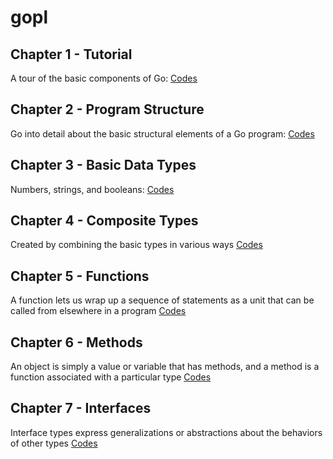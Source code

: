 # gopl

## Chapter 1 - Tutorial
A tour of the basic components of Go: [Codes](ch1/README.md)

## Chapter 2 - Program Structure
Go into detail about the basic structural elements of a Go program: [Codes](ch2/README.md)

## Chapter 3 - Basic Data Types
Numbers, strings, and booleans: [Codes](ch3/README.md)

## Chapter 4 - Composite Types
Created by combining the basic types in various ways [Codes](ch4/README.md)

## Chapter 5 - Functions
A function lets us wrap up a sequence of statements as a unit that can be called from elsewhere in a program [Codes](ch5/README.md)

## Chapter 6 - Methods
An object is simply a value or variable that has methods, and a method is a function associated with a particular type [Codes](ch6/README.md)

## Chapter 7 - Interfaces
Interface types express generalizations or abstractions about the behaviors of other types [Codes](ch7/README.md)